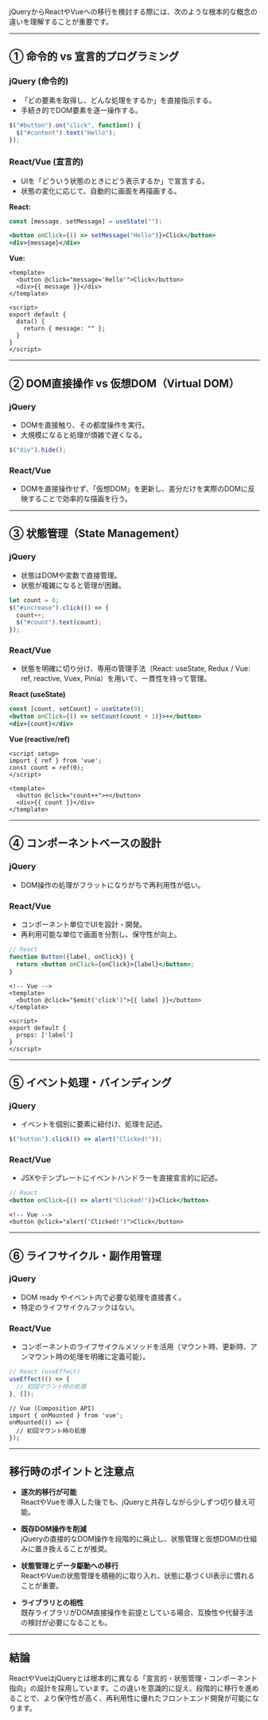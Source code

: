 jQueryからReactやVueへの移行を検討する際には、次のような根本的な概念の違いを理解することが重要です。

---

## ① 命令的 vs 宣言的プログラミング

### **jQuery (命令的)**  
- 「どの要素を取得し、どんな処理をするか」を直接指示する。
- 手続き的でDOM要素を逐一操作する。

```javascript
$("#button").on("click", function() {
  $("#content").text("Hello");
});
```

### **React/Vue (宣言的)**  
- UIを「どういう状態のときにどう表示するか」で宣言する。
- 状態の変化に応じて、自動的に画面を再描画する。

**React:**
```jsx
const [message, setMessage] = useState("");

<button onClick={() => setMessage("Hello")}>Click</button>
<div>{message}</div>
```

**Vue:**
```vue
<template>
  <button @click="message='Hello'">Click</button>
  <div>{{ message }}</div>
</template>

<script>
export default {
  data() {
    return { message: "" };
  }
}
</script>
```

---

## ② DOM直接操作 vs 仮想DOM（Virtual DOM）

### **jQuery**  
- DOMを直接触り、その都度操作を実行。
- 大規模になると処理が煩雑で遅くなる。

```javascript
$("div").hide();
```

### **React/Vue**  
- DOMを直接操作せず、「仮想DOM」を更新し、差分だけを実際のDOMに反映することで効率的な描画を行う。

---

## ③ 状態管理（State Management）

### **jQuery**  
- 状態はDOMや変数で直接管理。
- 状態が複雑になると管理が困難。

```javascript
let count = 0;
$("#increase").click(() => {
  count++;
  $("#count").text(count);
});
```

### **React/Vue**  
- 状態を明確に切り分け、専用の管理手法（React: useState, Redux / Vue: ref, reactive, Vuex, Pinia）を用いて、一貫性を持って管理。

**React (useState)**  
```jsx
const [count, setCount] = useState(0);
<button onClick={() => setCount(count + 1)}>+</button>
<div>{count}</div>
```

**Vue (reactive/ref)**  
```vue
<script setup>
import { ref } from 'vue';
const count = ref(0);
</script>

<template>
  <button @click="count++">+</button>
  <div>{{ count }}</div>
</template>
```

---

## ④ コンポーネントベースの設計

### **jQuery**  
- DOM操作の処理がフラットになりがちで再利用性が低い。

### **React/Vue**  
- コンポーネント単位でUIを設計・開発。
- 再利用可能な単位で画面を分割し、保守性が向上。

```jsx
// React
function Button({label, onClick}) {
  return <button onClick={onClick}>{label}</button>;
}
```

```vue
<!-- Vue -->
<template>
  <button @click="$emit('click')">{{ label }}</button>
</template>

<script>
export default {
  props: ['label']
}
</script>
```

---

## ⑤ イベント処理・バインディング

### **jQuery**
- イベントを個別に要素に紐付け、処理を記述。

```javascript
$("button").click(() => alert("Clicked!"));
```

### **React/Vue**
- JSXやテンプレートにイベントハンドラーを直接宣言的に記述。

```jsx
// React
<button onClick={() => alert("Clicked!")}>Click</button>
```

```vue
<!-- Vue -->
<button @click="alert('Clicked!')">Click</button>
```

---

## ⑥ ライフサイクル・副作用管理

### **jQuery**  
- DOM ready やイベント内で必要な処理を直接書く。
- 特定のライフサイクルフックはない。

### **React/Vue**  
- コンポーネントのライフサイクルメソッドを活用（マウント時、更新時、アンマウント時の処理を明確に定義可能）。

```jsx
// React (useEffect)
useEffect(() => {
  // 初回マウント時の処理
}, []);
```

```vue
// Vue (Composition API)
import { onMounted } from 'vue';
onMounted(() => {
  // 初回マウント時の処理
});
```

---

## 移行時のポイントと注意点

- **逐次的移行が可能**  
  ReactやVueを導入した後でも、jQueryと共存しながら少しずつ切り替え可能。

- **既存DOM操作を削減**  
  jQueryの直接的なDOM操作を段階的に廃止し、状態管理と仮想DOMの仕組みに置き換えることが推奨。

- **状態管理とデータ駆動への移行**  
  ReactやVueの状態管理を積極的に取り入れ、状態に基づくUI表示に慣れることが重要。

- **ライブラリとの相性**  
  既存ライブラリがDOM直接操作を前提としている場合、互換性や代替手法の検討が必要になることも。

---

## 結論

ReactやVueはjQueryとは根本的に異なる「宣言的・状態管理・コンポーネント指向」の設計を採用しています。この違いを意識的に捉え、段階的に移行を進めることで、より保守性が高く、再利用性に優れたフロントエンド開発が可能になります。